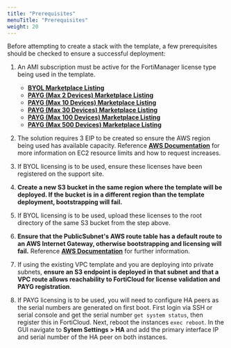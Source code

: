 ```yaml
---
title: "Prerequisites"
menuTitle: "Prerequisites"
weight: 20
---
```


Before attempting to create a stack with the template, a few prerequisites should be checked to ensure a successful deployment:
1.	An AMI subscription must be active for the FortiManager license type being used in the template.
    * [**BYOL Marketplace Listing**](https://aws.amazon.com/marketplace/pp/prodview-l6rxheua5mbls)
    * [**PAYG (Max 2 Devices) Marketplace Listing**](https://aws.amazon.com/marketplace/pp/prodview-sxkylaodc2l5s)
    * [**PAYG (Max 10 Devices) Marketplace Listing**](https://aws.amazon.com/marketplace/pp/prodview-4rgupihrc4lgq)
    * [**PAYG (Max 30 Devices) Marketplace Listing**](https://aws.amazon.com/marketplace/pp/prodview-mnbyo52dmz6u2)
    * [**PAYG (Max 100 Devices) Marketplace Listing**](https://aws.amazon.com/marketplace/pp/prodview-gwsitrlo2omam)
    * [**PAYG (Max 500 Devices) Marketplace Listing**](https://aws.amazon.com/marketplace/pp/prodview-rxno6bnhvz4xi)

2.	The solution requires 3 EIP to be created so ensure the AWS region being used has available capacity.  Reference [**AWS Documentation**](https://docs.aws.amazon.com/AWSEC2/latest/UserGuide/ec2-resource-limits.html) for more information on EC2 resource limits and how to request increases.

3.	If BYOL licensing is to be used, ensure these licenses have been registered on the support site.

4.   **Create a new S3 bucket in the same region where the template will be deployed.  If the bucket is in a different region than the template deployment, bootstrapping will fail.**

5.  If BYOL licensing is to be used, upload these licenses to the root directory of the same S3 bucket from the step above.

6.  **Ensure that the PublicSubnet's AWS route table has a default route to an AWS Internet Gateway, otherwise bootstrapping and licensing will fail.**  Reference [**AWS Documentation**](https://docs.aws.amazon.com/vpc/latest/userguide/VPC_Route_Tables.html#route-tables-internet-gateway) for further information.

7.  If using the existing VPC template and you are deploying into private subnets, **ensure an S3 endpoint is deployed in that subnet and that a VPC route allows reachability to FortiCloud for license validation and PAYG registration**.

8. If PAYG licensing is to be used, you will need to configure HA peers as the serial numbers are generated on first boot. First login via SSH or serial console and get the serial number ```get system status```, then register this in FortiCloud. Next, reboot the instances ```exec reboot```. In the GUI navigate to **Sytem Settings > HA** and add the primary interface IP and serial number of the HA peer on both instances.